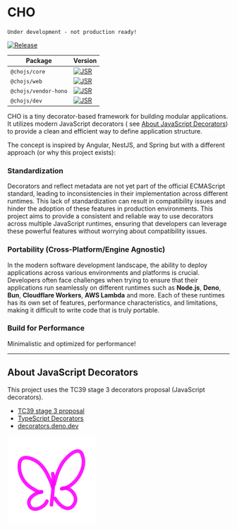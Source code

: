 # CHO

    Under development - not production ready!

[![Release](https://github.com/ziv/cho/actions/workflows/release.yml/badge.svg)](https://github.com/ziv/cho/actions/workflows/release.yml)

| Package              | Version                                                                               |
| -------------------- | ------------------------------------------------------------------------------------- |
| `@chojs/core`        | [![JSR](https://jsr.io/badges/@chojs/core)](https://jsr.io/@chojs/core)               |
| `@chojs/web`         | [![JSR](https://jsr.io/badges/@chojs/web)](https://jsr.io/@chojs/web)                 |
| `@chojs/vendor-hono` | [![JSR](https://jsr.io/badges/@chojs/vendor-hono)](https://jsr.io/@chojs/vendor-hono) |
| `@chojs/dev`         | [![JSR](https://jsr.io/badges/@chojs/dev)](https://jsr.io/@chojs/dev)                 |

CHO is a tiny decorator-based framework for building modular applications. It
utilizes modern JavaScript decorators ( see
[About JavaScript Decorators](#about-javascript-decorators)) to provide a clean
and efficient way to define application structure.

The concept is inspired by Angular, NestJS, and Spring but with a different
approach (or why this project exists):

### Standardization

Decorators and reflect metadata are not yet part of the official ECMAScript
standard, leading to inconsistencies in their implementation across different
runtimes. This lack of standardization can result in compatibility issues and
hinder the adoption of these features in production environments. This project
aims to provide a consistent and reliable way to use decorators across multiple
JavaScript runtimes, ensuring that developers can leverage these powerful
features without worrying about compatibility issues.

### Portability (Cross-Platform/Engine Agnostic)

In the modern software development landscape, the ability to deploy applications
across various environments and platforms is crucial. Developers often face
challenges when trying to ensure that their applications run seamlessly on
different runtimes such as **Node.js**, **Deno**, **Bun**, **Cloudflare
Workers**, **AWS Lambda** and more. Each of these runtimes has its own set of
features, performance characteristics, and limitations, making it difficult to
write code that is truly portable.

### Build for Performance

Minimalistic and optimized for performance!

---

## About JavaScript Decorators

This project uses the TC39 stage 3 decorators proposal (JavaScript decorators).

- [TC39 stage 3 proposal](https://github.com/tc39/proposal-decorators)
- [TypeScript Decorators](https://www.typescriptlang.org/docs/handbook/decorators.html)
- [decorators.deno.dev](https://decorators.deno.dev/)

<img src="./assets/cho.svg"  alt="CHO" width="200"/>
